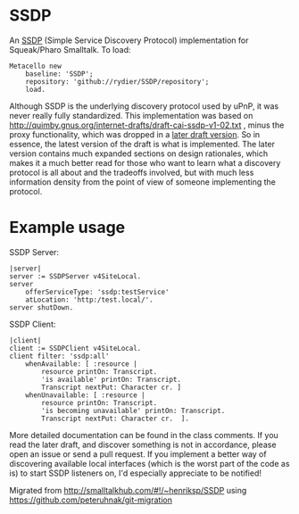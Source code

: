 # SSDP
An [SSDP](https://en.wikipedia.org/wiki/Simple_Service_Discovery_Protocol) (Simple Service Discovery Protocol) implementation for Squeak/Pharo Smalltalk.
To load:
```smalltalk
Metacello new
	baseline: 'SSDP';
	repository: 'github://rydier/SSDP/repository';
	load.
```
Although SSDP is the underlying discovery protocol used by uPnP, it was never really fully standardized.
This implementation was based on http://quimby.gnus.org/internet-drafts/draft-cai-ssdp-v1-02.txt , minus the proxy functionality, which was dropped in a [later draft version](http://quimby.gnus.org/internet-drafts/draft-cai-ssdp-v1-03.txt). So in essence, the latest version of the draft is what is implemented. 
The later version contains much expanded sections on design rationales, which makes it a much better read for those who want to learn what a discovery protocol is all about and the tradeoffs involved, but with much less information density from the point of view of someone implementing the protocol.  

# Example usage
SSDP Server:
```smalltalk
|server|
server := SSDPServer v4SiteLocal.
server 
	offerServiceType: 'ssdp:testService'
	atLocation: 'http:/test.local/'.
server shutDown.
```
SSDP Client: 
```smalltalk
|client|
client := SSDPClient v4SiteLocal.
client filter: 'ssdp:all' 
	whenAvailable: [ :resource | 
		resource printOn: Transcript.
		'is available' printOn: Transcript.
		Transcript nextPut: Character cr. ]
	whenUnavailable: [ :resource | 
		resource printOn: Transcript.
		'is becoming unavailable' printOn: Transcript.
		Transcript nextPut: Character cr.  ].
```

More detailed documentation can be found in the class comments.
If you read the later draft, and discover something is not in accordance, please open an issue or send a pull request.
If you implement a better way of discovering available local interfaces (which is the worst part of the code as is) to start SSDP listeners on, I'd especially appreciate to be notified!

Migrated from http://smalltalkhub.com/#!/~henriksp/SSDP 
using https://github.com/peteruhnak/git-migration 
